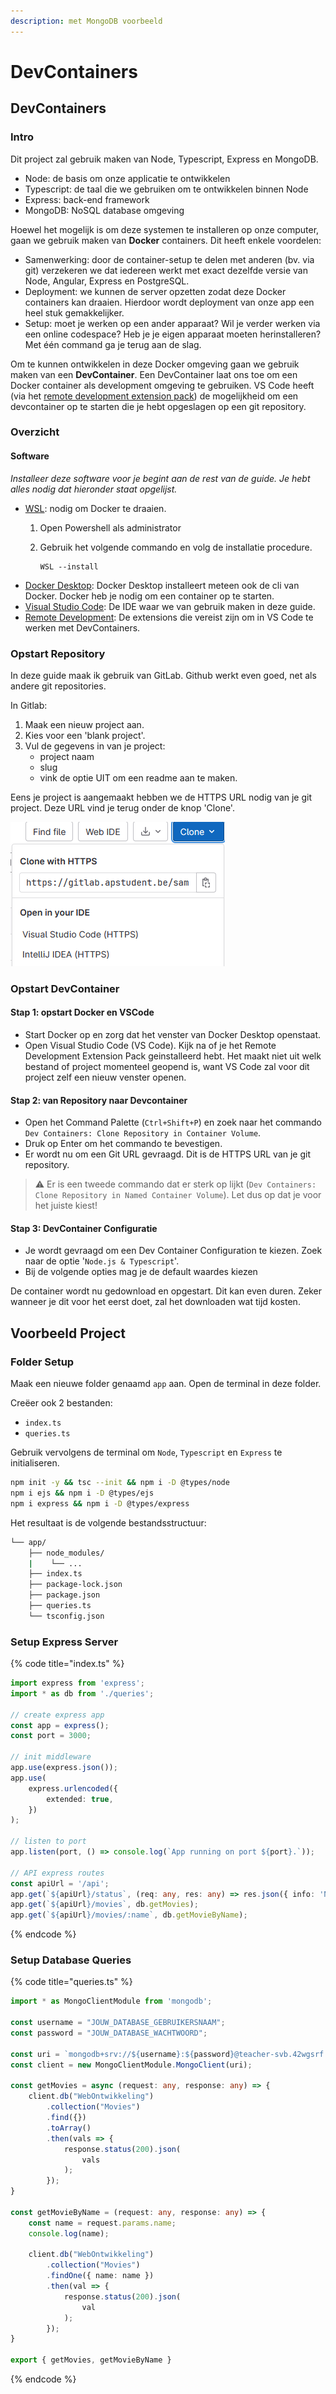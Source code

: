 ```yaml
---
description: met MongoDB voorbeeld
---
```


# DevContainers

## DevContainers

### Intro

Dit project zal gebruik maken van Node, Typescript, Express en MongoDB.

* Node: de basis om onze applicatie te ontwikkelen
* Typescript: de taal die we gebruiken om te ontwikkelen binnen Node
* Express: back-end framework
* MongoDB: NoSQL database omgeving

Hoewel het mogelijk is om deze systemen te installeren op onze computer, gaan we gebruik maken van **Docker** containers. Dit heeft enkele voordelen:

* Samenwerking: door de container-setup te delen met anderen (bv. via git) verzekeren we dat iedereen werkt met exact dezelfde versie van Node, Angular, Express en PostgreSQL.
* Deployment: we kunnen de server opzetten zodat deze Docker containers kan draaien. Hierdoor wordt deployment van onze app een heel stuk gemakkelijker.
* Setup: moet je werken op een ander apparaat? Wil je verder werken via een online codespace? Heb je je eigen apparaat moeten herinstalleren? Met één command ga je terug aan de slag.

Om te kunnen ontwikkelen in deze Docker omgeving gaan we gebruik maken van een **DevContainer**. Een DevContainer laat ons toe om een Docker container als development omgeving te gebruiken. VS Code heeft (via het [remote development extension pack](https://marketplace.visualstudio.com/items?itemName=ms-vscode-remote.vscode-remote-extensionpack)) de mogelijkheid om een devcontainer op te starten die je hebt opgeslagen op een git repository.

### Overzicht

#### Software

_Installeer deze software voor je begint aan de rest van de guide. Je hebt alles nodig dat hieronder staat opgelijst._

* [WSL](https://learn.microsoft.com/en-us/windows/wsl/install): nodig om Docker te draaien.
  1. Open Powershell als administrator
  2.  Gebruik het volgende commando en volg de installatie procedure.

      ```
      WSL --install
      ```
* [Docker Desktop](https://www.docker.com/products/docker-desktop/): Docker Desktop installeert meteen ook de cli van Docker. Docker heb je nodig om een container op te starten.
* [Visual Studio Code](https://code.visualstudio.com/): De IDE waar we van gebruik maken in deze guide.
* [Remote Development](https://marketplace.visualstudio.com/items?itemName=ms-vscode-remote.vscode-remote-extensionpack): De extensions die vereist zijn om in VS Code te werken met DevContainers.

### Opstart Repository

In deze guide maak ik gebruik van GitLab. Github werkt even goed, net als andere git repositories.

In Gitlab:

1. Maak een nieuw project aan.
2. Kies voor een 'blank project'.
3. Vul de gegevens in van je project:
   * project naam
   * slug
   * vink de optie UIT om een readme aan te maken.

Eens je project is aangemaakt hebben we de HTTPS URL nodig van je git project. Deze URL vind je terug onder de knop 'Clone'.

<img src="../../.gitbook/assets/image (5).png" alt="" data-size="original">

### Opstart DevContainer

#### Stap 1: opstart Docker en VSCode

* Start Docker op en zorg dat het venster van Docker Desktop openstaat.
* Open Visual Studio Code (VS Code). Kijk na of je het Remote Development Extension Pack geinstalleerd hebt. Het maakt niet uit welk bestand of project momenteel geopend is, want VS Code zal voor dit project zelf een nieuw venster openen.

#### Stap 2: van Repository naar Devcontainer

* Open het Command Palette (`Ctrl+Shift+P`) en zoek naar het commando\
  `Dev Containers: Clone Repository in Container Volume`.
* Druk op Enter om het commando te bevestigen.
* Er wordt nu om een Git URL gevraagd. Dit is de HTTPS URL van je git repository.

> ⚠️ Er is een tweede commando dat er sterk op lijkt (`Dev Containers: Clone Repository in Named Container Volume`). Let dus op dat je voor het juiste kiest!

#### Stap 3: DevContainer Configuratie

* Je wordt gevraagd om een Dev Container Configuration te kiezen. Zoek naar de optie '`Node.js & Typescript`'.
* Bij de volgende opties mag je de default waardes kiezen

De container wordt nu gedownload en opgestart. Dit kan even duren. Zeker wanneer je dit voor het eerst doet, zal het downloaden wat tijd kosten.

## Voorbeeld Project

### Folder Setup

Maak een nieuwe folder genaamd `app` aan. Open de terminal in deze folder.

Creëer ook 2 bestanden:

* `index.ts`
* `queries.ts`

Gebruik vervolgens de terminal om `Node`, `Typescript` en `Express` te initialiseren.

```bash
npm init -y && tsc --init && npm i -D @types/node
npm i ejs && npm i -D @types/ejs
npm i express && npm i -D @types/express
```

Het resultaat is de volgende bestandsstructuur:

```bash
└── app/
    ├── node_modules/
    |    └── ...
    ├── index.ts
    ├── package-lock.json
    ├── package.json
    ├── queries.ts
    └── tsconfig.json
```

### Setup Express Server

{% code title="index.ts" %}
```typescript
import express from 'express';
import * as db from './queries';

// create express app
const app = express();
const port = 3000;

// init middleware
app.use(express.json());
app.use(
    express.urlencoded({
        extended: true,
    })
);

// listen to port
app.listen(port, () => console.log(`App running on port ${port}.`));

// API express routes
const apiUrl = '/api';
app.get(`${apiUrl}/status`, (req: any, res: any) => res.json({ info: 'Node.js, Express, and MongoDb API' }));
app.get(`${apiUrl}/movies`, db.getMovies);
app.get(`${apiUrl}/movies/:name`, db.getMovieByName);
```
{% endcode %}

### Setup Database Queries

{% code title="queries.ts" %}
```typescript
import * as MongoClientModule from 'mongodb';

const username = "JOUW_DATABASE_GEBRUIKERSNAAM";
const password = "JOUW_DATABASE_WACHTWOORD";

const uri = `mongodb+srv://${username}:${password}@teacher-svb.42wgsrf.mongodb.net/?retryWrites=true&w=majority`;
const client = new MongoClientModule.MongoClient(uri);

const getMovies = async (request: any, response: any) => {
    client.db("WebOntwikkeling")
        .collection("Movies")
        .find({})
        .toArray()
        .then(vals => {
            response.status(200).json(
                vals
            );
        });
}

const getMovieByName = (request: any, response: any) => {
    const name = request.params.name;
    console.log(name);

    client.db("WebOntwikkeling")
        .collection("Movies")
        .findOne({ name: name })
        .then(val => {
            response.status(200).json(
                val
            );
        });
}

export { getMovies, getMovieByName }
```
{% endcode %}
